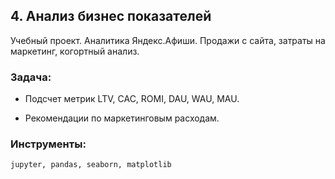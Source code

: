 ﻿## 4. Анализ бизнес показателей
Учебный проект. Аналитика Яндекс.Афиши. Продажи с сайта, затраты на маркетинг, когортный анализ.



### Задача:

- Подсчет метрик LTV, CAC, ROMI, DAU, WAU, MAU.

- Рекомендации по маркетинговым расходам.

### Инструменты:

`jupyter, pandas, seaborn, matplotlib`

